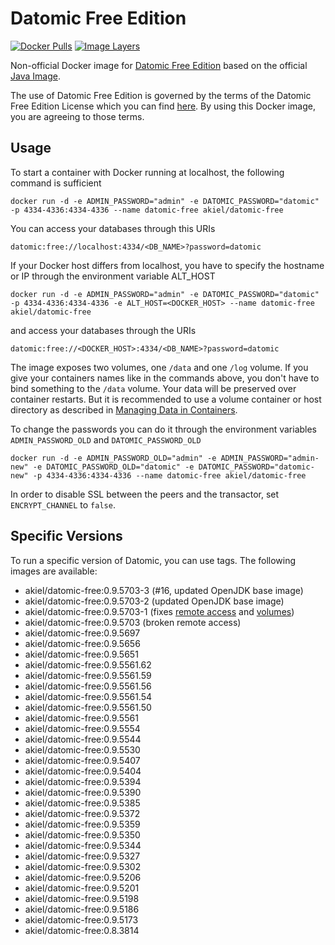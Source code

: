 # Datomic Free Edition

[![Docker Pulls](https://img.shields.io/docker/pulls/akiel/datomic-free.svg)](https://hub.docker.com/r/akiel/datomic-free/)
[![Image Layers](https://images.microbadger.com/badges/image/akiel/datomic-free.svg)](https://microbadger.com/images/akiel/datomic-free)

Non-official Docker image for [Datomic Free Edition][1] based on the official
[Java Image][2].

The use of Datomic Free Edition is governed by the terms of the Datomic Free 
Edition License which you can find [here][3]. By using this Docker image, you 
are agreeing to those terms.

## Usage

To start a container with Docker running at localhost, the following command
is sufficient

    docker run -d -e ADMIN_PASSWORD="admin" -e DATOMIC_PASSWORD="datomic" -p 4334-4336:4334-4336 --name datomic-free akiel/datomic-free

You can access your databases through this URIs

    datomic:free://localhost:4334/<DB_NAME>?password=datomic

If your Docker host differs from localhost, you have to specify the hostname or
IP through the environment variable ALT_HOST

    docker run -d -e ADMIN_PASSWORD="admin" -e DATOMIC_PASSWORD="datomic" -p 4334-4336:4334-4336 -e ALT_HOST=<DOCKER_HOST> --name datomic-free akiel/datomic-free

and access your databases through the URIs

    datomic:free://<DOCKER_HOST>:4334/<DB_NAME>?password=datomic

The image exposes two volumes, one `/data` and one `/log` volume. If you give
your containers names like in the commands above, you don't have to bind 
something to the `/data` volume. Your data will be preserved over container
restarts. But it is recommended to use a volume container or host directory as
described in [Managing Data in Containers][4].

To change the passwords you can do it through the environment variables `ADMIN_PASSWORD_OLD` and `DATOMIC_PASSWORD_OLD`

    docker run -d -e ADMIN_PASSWORD_OLD="admin" -e ADMIN_PASSWORD="admin-new" -e DATOMIC_PASSWORD_OLD="datomic" -e DATOMIC_PASSWORD="datomic-new" -p 4334-4336:4334-4336 --name datomic-free akiel/datomic-free

In order to disable SSL  between the peers and the transactor, set `ENCRYPT_CHANNEL` to `false`.

## Specific Versions

To run a specific version of Datomic, you can use tags. The following images are
available:

* akiel/datomic-free:0.9.5703-3 (#16, updated OpenJDK base image)
* akiel/datomic-free:0.9.5703-2 (updated OpenJDK base image)
* akiel/datomic-free:0.9.5703-1 (fixes [remote access][6] and [volumes][5])
* akiel/datomic-free:0.9.5703 (broken remote access)
* akiel/datomic-free:0.9.5697
* akiel/datomic-free:0.9.5656
* akiel/datomic-free:0.9.5651
* akiel/datomic-free:0.9.5561.62
* akiel/datomic-free:0.9.5561.59
* akiel/datomic-free:0.9.5561.56
* akiel/datomic-free:0.9.5561.54
* akiel/datomic-free:0.9.5561.50
* akiel/datomic-free:0.9.5561
* akiel/datomic-free:0.9.5554
* akiel/datomic-free:0.9.5544
* akiel/datomic-free:0.9.5530
* akiel/datomic-free:0.9.5407
* akiel/datomic-free:0.9.5404
* akiel/datomic-free:0.9.5394
* akiel/datomic-free:0.9.5390
* akiel/datomic-free:0.9.5385
* akiel/datomic-free:0.9.5372
* akiel/datomic-free:0.9.5359
* akiel/datomic-free:0.9.5350
* akiel/datomic-free:0.9.5344
* akiel/datomic-free:0.9.5327
* akiel/datomic-free:0.9.5302
* akiel/datomic-free:0.9.5206
* akiel/datomic-free:0.9.5201
* akiel/datomic-free:0.9.5198
* akiel/datomic-free:0.9.5186
* akiel/datomic-free:0.9.5173
* akiel/datomic-free:0.8.3814

[1]: <https://my.datomic.com/downloads/free>
[2]: <https://registry.hub.docker.com/u/library/java/>
[3]: <https://www.datomic.com/datomic-free-edition-license.html>
[4]: <https://docs.docker.com/userguide/dockervolumes/#volume>
[5]: <https://github.com/alexanderkiel/datomic-free/issues/10>
[6]: <https://github.com/alexanderkiel/datomic-free/issues/5>
